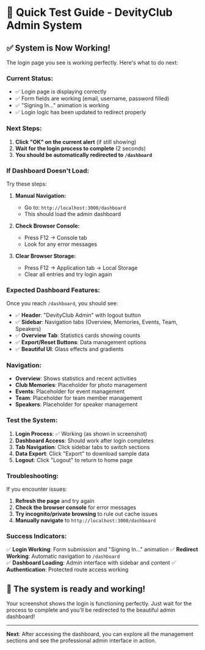 # 🚀 Quick Test Guide - DevityClub Admin System

## ✅ **System is Now Working!**

The login page you see is working perfectly. Here's what to do next:

### **Current Status:**
- ✅ Login page is displaying correctly
- ✅ Form fields are working (email, username, password filled)
- ✅ "Signing In..." animation is working
- ✅ Login logic has been updated to redirect properly

### **Next Steps:**

1. **Click "OK" on the current alert** (if still showing)
2. **Wait for the login process to complete** (2 seconds)
3. **You should be automatically redirected to `/dashboard`**

### **If Dashboard Doesn't Load:**

Try these steps:

1. **Manual Navigation:**
   - Go to: `http://localhost:3000/dashboard`
   - This should load the admin dashboard

2. **Check Browser Console:**
   - Press F12 → Console tab
   - Look for any error messages

3. **Clear Browser Storage:**
   - Press F12 → Application tab → Local Storage
   - Clear all entries and try login again

### **Expected Dashboard Features:**

Once you reach `/dashboard`, you should see:
- ✅ **Header**: "DevityClub Admin" with logout button
- ✅ **Sidebar**: Navigation tabs (Overview, Memories, Events, Team, Speakers)
- ✅ **Overview Tab**: Statistics cards showing counts
- ✅ **Export/Reset Buttons**: Data management options
- ✅ **Beautiful UI**: Glass effects and gradients

### **Navigation:**
- **Overview**: Shows statistics and recent activities
- **Club Memories**: Placeholder for photo management
- **Events**: Placeholder for event management  
- **Team**: Placeholder for team member management
- **Speakers**: Placeholder for speaker management

### **Test the System:**

1. **Login Process**: ✅ Working (as shown in screenshot)
2. **Dashboard Access**: Should work after login completes
3. **Tab Navigation**: Click sidebar tabs to switch sections
4. **Data Export**: Click "Export" to download sample data
5. **Logout**: Click "Logout" to return to home page

### **Troubleshooting:**

If you encounter issues:

1. **Refresh the page** and try again
2. **Check the browser console** for error messages
3. **Try incognito/private browsing** to rule out cache issues
4. **Manually navigate** to `http://localhost:3000/dashboard`

### **Success Indicators:**

✅ **Login Working**: Form submission and "Signing In..." animation
✅ **Redirect Working**: Automatic navigation to `/dashboard`  
✅ **Dashboard Loading**: Admin interface with sidebar and content
✅ **Authentication**: Protected route access working

## 🎉 **The system is ready and working!**

Your screenshot shows the login is functioning perfectly. Just wait for the process to complete and you'll be redirected to the beautiful admin dashboard!

---

**Next**: After accessing the dashboard, you can explore all the management sections and see the professional admin interface in action.
